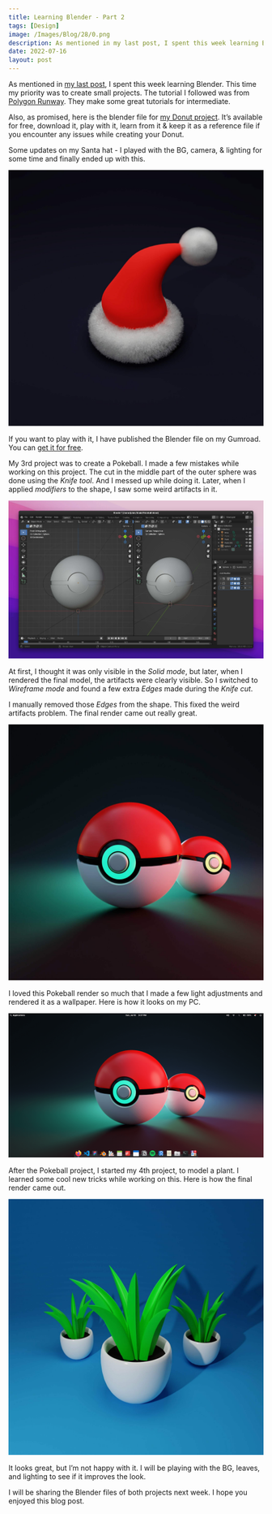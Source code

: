 ```yaml
---
title: Learning Blender - Part 2
tags: [Design]
image: /Images/Blog/28/0.png
description: As mentioned in my last post, I spent this week learning Blender. This time my priority was to create small projects
date: 2022-07-16
layout: post
---
```


As mentioned in [my last post](/blog/i-started-learning-blender), I spent this week learning Blender. This time my priority was to create small projects. The tutorial I followed was from [Polygon Runway](https://www.youtube.com/c/PolygonRunway). They make some great tutorials for intermediate.

Also, as promised, here is the blender file for [my Donut project](https://shop.vyshnav.xyz/l/sztgx). It’s available for free, download it, play with it, learn from it & keep it as a reference file if you encounter any issues while creating your Donut.

Some updates on my Santa hat - I played with the BG, camera, & lighting for some time and finally ended up with this.

![Santa Hat](/Images/Blog/28/1.jpeg "Santa Hat")

If you want to play with it, I have published the Blender file on my Gumroad. You can [get it for free](https://shop.vyshnav.xyz/l/lwzud).

My 3rd project was to create a Pokeball. I made a few mistakes while working on this project. The cut in the middle part of the outer sphere was done using the *Knife tool*. And I messed up while doing it. Later, when I applied *modifiers* to the shape, I saw some weird artifacts in it.

![Pokeball Blender](/Images/Blog/28/2.jpeg "Pokeball Blender")

At first, I thought it was only visible in the *Solid mode*, but later, when I rendered the final model, the artifacts were clearly visible. So I switched to *Wireframe mode* and found a few extra *Edges* made during the *Knife cut*.

I manually removed those *Edges* from the shape. This fixed the weird artifacts problem. The final render came out really great.

![Pokeball Blender Final](/Images/Blog/28/3.jpeg "Pokeball Blender Final")

I loved this Pokeball render so much that I made a few light adjustments and rendered it as a wallpaper. Here is how it looks on my PC.

![Pokeball Blender Wall](/Images/Blog/28/4.png "Pokeball Blender Wall")

After the Pokeball project, I started my 4th project, to model a plant. I learned some cool new tricks while working on this. Here is how the final render came out.

![Plant](/Images/Blog/28/5.jpeg "Plant")

It looks great, but I’m not happy with it. I will be playing with the BG, leaves, and lighting to see if it improves the look.

I will be sharing the Blender files of both projects next week. I hope you enjoyed this blog post.